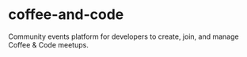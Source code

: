 # coffee-and-code
Community events platform for developers to create, join, and manage Coffee &amp; Code meetups.
